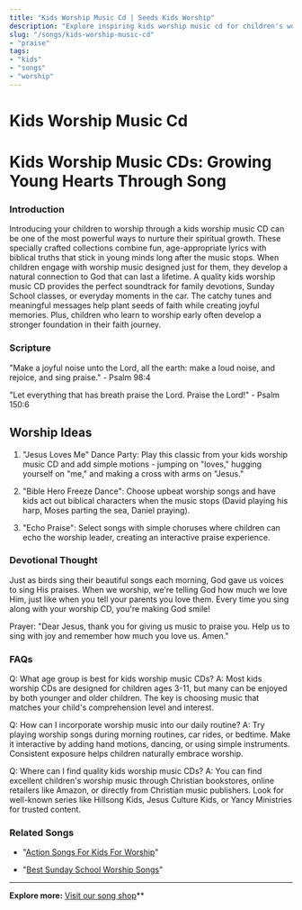 ```yaml
---
title: "Kids Worship Music Cd | Seeds Kids Worship"
description: "Explore inspiring kids worship music cd for children's worship and faith development. Biblical music resources for families and ministry."
slug: "/songs/kids-worship-music-cd"
- "praise"
tags:
- "kids"
- "songs"
- "worship"
---
```


# Kids Worship Music Cd

# Kids Worship Music CDs: Growing Young Hearts Through Song

### Introduction
Introducing your children to worship through a kids worship music CD can be one of the most powerful ways to nurture their spiritual growth. These specially crafted collections combine fun, age-appropriate lyrics with biblical truths that stick in young minds long after the music stops. When children engage with worship music designed just for them, they develop a natural connection to God that can last a lifetime. A quality kids worship music CD provides the perfect soundtrack for family devotions, Sunday School classes, or everyday moments in the car. The catchy tunes and meaningful messages help plant seeds of faith while creating joyful memories. Plus, children who learn to worship early often develop a stronger foundation in their faith journey.

### Scripture
"Make a joyful noise unto the Lord, all the earth: make a loud noise, and rejoice, and sing praise." - Psalm 98:4

"Let everything that has breath praise the Lord. Praise the Lord!" - Psalm 150:6

## Worship Ideas
1. "Jesus Loves Me" Dance Party: Play this classic from your kids worship music CD and add simple motions - jumping on "loves," hugging yourself on "me," and making a cross with arms on "Jesus."

2. "Bible Hero Freeze Dance": Choose upbeat worship songs and have kids act out biblical characters when the music stops (David playing his harp, Moses parting the sea, Daniel praying).

3. "Echo Praise": Select songs with simple choruses where children can echo the worship leader, creating an interactive praise experience.

### Devotional Thought
Just as birds sing their beautiful songs each morning, God gave us voices to sing His praises. When we worship, we're telling God how much we love Him, just like when you tell your parents you love them. Every time you sing along with your worship CD, you're making God smile!

Prayer: "Dear Jesus, thank you for giving us music to praise you. Help us to sing with joy and remember how much you love us. Amen."

### FAQs

Q: What age group is best for kids worship music CDs?
A: Most kids worship CDs are designed for children ages 3-11, but many can be enjoyed by both younger and older children. The key is choosing music that matches your child's comprehension level and interest.

Q: How can I incorporate worship music into our daily routine?
A: Try playing worship songs during morning routines, car rides, or bedtime. Make it interactive by adding hand motions, dancing, or using simple instruments. Consistent exposure helps children naturally embrace worship.

Q: Where can I find quality kids worship music CDs?
A: You can find excellent children's worship music through Christian bookstores, online retailers like Amazon, or directly from Christian music publishers. Look for well-known series like Hillsong Kids, Jesus Culture Kids, or Yancy Ministries for trusted content.

### Related Songs

- "[Action Songs For Kids For Worship](/songs/action-songs-for-kids-for-worship/)"

- "[Best Sunday School Worship Songs](/songs/best-sunday-school-worship-songs/)"

---

**Explore more:** [Visit our song shop](https://seedskidsworship.com/shop)**

<!-- Schema Markup -->
<script type="application/ld+json">
{
  "@context": "https://schema.org",
  "@type": "MusicRecording",
  "name": "Kids Worship Music Cd",
  "byArtist": {
    "@type": "MusicGroup",
    "name": "Seeds Kids Worship"
  },
  "isFamilyFriendly": true,
  "url": "https://seedskidsworship.com/songs/kids-worship-music-cd/"
}
</script>